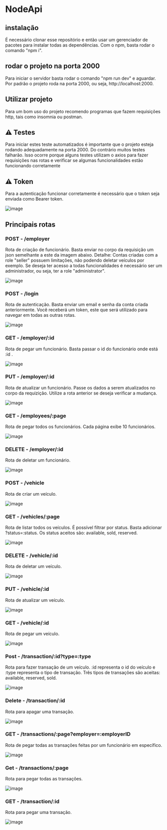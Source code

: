 # NodeApi

## instalação 
É necessário clonar esse repositório e então usar um gerenciador de pacotes para instalar todas as dependências. 
Com o npm, basta rodar o comando "npm i".

## rodar o projeto na porta 2000
Para iniciar o servidor basta rodar o comando "npm run dev" e aguardar. Por padrão o projeto roda na porta 2000, ou seja, http://localhost:2000.

## Utilizar projeto
Para um bom uso do projeto recomendo programas que fazem requisições http, tais como insomnia ou postman. 

## ⚠️ Testes
Para iniciar estes teste automatizados é importante que o projeto esteja  rodando adequadamente na porta 2000. Do contrário muitos testes falharão. Isso ocorre porque alguns testes utilizam o axios para fazer requisições nas rotas e verificar se algumas funcionalidades estão funcionando corretamente

## ⚠️ Token
Para a autenticação funcionar corretamente é necessário que o token seja enviada como Bearer token.

![image](https://user-images.githubusercontent.com/58526964/143788384-4830caad-a747-449c-9688-0dff6818dbef.png)



## Principais rotas
### POST - /employer
Rota de criação de funcionário. Basta enviar no corpo da requisição um json semelhante a este da imagem abaixo. 
Detalhe: Contas criadas com a role "seller" possuem limitações, não podendo deletar veículos por exemplo. Se deseja ter acesso a todas funcionalidades é necessário ser um administrador, ou seja, ter a role "administrator". 

![image](https://user-images.githubusercontent.com/58526964/143788284-f16c5f41-0da4-4ab3-b1be-93c2090ba72c.png)


### POST - /login 
Rota de autenticação. Basta enviar um email e senha da conta criada anteriormente. 
Você receberá um token, este que será utilizado para navegar em todas as outras rotas. 

![image](https://user-images.githubusercontent.com/58526964/143788430-22a668bc-fa49-4e57-ac49-f98d1f8c15f0.png)


### GET -  /employer/:id
Rota de pegar um funcionário. Basta passar o id do funcionário onde está :id . 

![image](https://user-images.githubusercontent.com/58526964/143786986-64f8c57a-d3a7-4560-ad05-00818877c3b7.png)

### PUT - /employer/:id
Rota de atualizar un funcionário. Passe os dados a serem atualizados no corpo da requizição. Utilize a rota anterior se deseja verificar a mudança.

![image](https://user-images.githubusercontent.com/58526964/143787124-b6c0ad5d-a734-40ab-8c65-87042f18516d.png)

### GET - /employees/:page
Rota de pegar todos os funcionários. Cada página exibe 10 funcionários. 

![image](https://user-images.githubusercontent.com/58526964/143787244-9ccba910-dd78-47b3-965e-8f816c1bd89d.png)

### DELETE - /employer/:id
Rota de deletar um funcionário. 

![image](https://user-images.githubusercontent.com/58526964/143787429-e0a0326e-fab7-4b5c-ad07-80bc4dd2d282.png)

### POST - /vehicle
Rota de criar um veículo. 

![image](https://user-images.githubusercontent.com/58526964/143787526-3e22f53c-2b88-4661-a777-7af02090f9c8.png)

### GET - /vehicles/:page
Rota de listar todos os veículos.
É possível filtrar por status. Basta adicionar ?status=:status. Os status aceitos são: available, sold, reserved.

![image](https://user-images.githubusercontent.com/58526964/143787613-0e59b3ec-fe23-4da3-bb67-6de674bbe4eb.png)

### DELETE - /vehicle/:id 
Rota de deletar um veículo. 

![image](https://user-images.githubusercontent.com/58526964/143787640-ae36aa8d-d77b-4651-9c51-600b238f2d16.png)

### PUT -  /vehicle/:id
Rota de atualizar um veículo.

![image](https://user-images.githubusercontent.com/58526964/143787657-4a49d06b-403f-4ce0-9a8a-188e68ef87d6.png)

### GET - /vehicle/:id
Rota de pegar um veículo. 

![image](https://user-images.githubusercontent.com/58526964/143787797-8c9af022-6f20-4ecd-8c55-9ce97cef8da9.png)

### Post - /transaction/:id?type=:type
Rota para fazer transação de um veículo. :id representa o id do veículo e :type representa o tipo de transação. Três tipos de transações são aceitas: available, reserved, sold. 

![image](https://user-images.githubusercontent.com/58526964/143787883-4a25b041-6955-452e-a2d2-6b85bfd5f28d.png)

### Delete - /transaction/:id 
Rota para apagar uma transação. 

![image](https://user-images.githubusercontent.com/58526964/143787910-ef26f809-72c9-4134-95d1-c320ddbff829.png)

### GET - /transactions/:page?employer=:employerID
Rota de pegar todas as transações feitas por um funcionário em específico. 

![image](https://user-images.githubusercontent.com/58526964/143787929-853ce636-7ce3-422e-b2d0-178129b03464.png)


### Get - /transactions/:page
Rota para pegar todas as transações. 

![image](https://user-images.githubusercontent.com/58526964/143788012-7e428989-268e-4e97-bd4e-8baaabf63d30.png)

### GET - /transaction/:id
Rota para pegar uma transação.

![image](https://user-images.githubusercontent.com/58526964/143788568-d62eaa4e-d31c-4872-b3f5-f50b222874ab.png)







